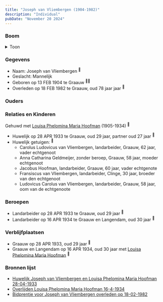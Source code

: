 ```yaml
---
title: "Joseph van Vliembergen (1904-1982)"
description: "Individual"
pubDate: "November 20 2024"
---
```


### Boom
<details><summary>Toon</summary>

![test](https://www.plantuml.com/plantuml/svg/ZP9DJy9048Rl-oicSl14Kbf198HW3LK96cBKAvcsGxjXFyZkLj8G_hiBb8-JyRQPdMVVPoOxjWwDgwHWTiNL6WrAI35R5KPNAd_IGXjm1fNrLwGSAtbEa76J2JgUIQvT3P9aIiOUIzQH8UtgDR6hLpE1riAM0K2iJKxci-JPIf6rmw54haOZYDYEiLkO7w8iOqVaPgejhKluGGNVWX-I2b8tW1PUWo0C0pY_q9f4IJU9VSnsoKdaEnWEKaphHQgT4pGOGIU2P193vo6uWsU3M6skMksg4cA1AbzaHbkRQg-tP_eDqmzFpEviDzCLjmZpaeIMN26yeU48Brel9LuiEps0LX9FeadqbrqFfb_lUxlk_-rwy3Z_y4nqcWX8mGoLNrAEqgisfiF1XlASgy93OVy4HGV590Y2-mXQWXUbgqa8lV6QEzOikDrkEbWpowN0nZx6Vw1V)
</details>

### Gegevens
- Naam: Joseph van Vliembergen <sup><a href="../s00370/" style="text-decoration:none" title="Huwelijk Joseph van Vliembergen en Louisa Phelomina Maria Hoofman 28-04-1933">:link:</a></sup>
- Geslacht: Mannelijk
- Geboren op 13 FEB 1904 te Graauw <sup><a href="../s00370/" style="text-decoration:none" title="Huwelijk Joseph van Vliembergen en Louisa Phelomina Maria Hoofman 28-04-1933">:link:</a><a href="../s00375/" style="text-decoration:none" title="Bidprentje voor Joseph van Vliembergen overleden op 18-02-1982">:link:</a></sup>
- Overleden op 18 FEB 1982 te Graauw, oud 78 jaar jaar <sup><a href="../s00375/" style="text-decoration:none" title="Bidprentje voor Joseph van Vliembergen overleden op 18-02-1982">:link:</a></sup>

### Ouders

### Relaties en Kinderen

Gehuwd met [Louisa Phelomina Maria Hoofman](../i00216/) (1905-1934) <sup><a href="../s00370/" style="text-decoration:none" title="Huwelijk Joseph van Vliembergen en Louisa Phelomina Maria Hoofman 28-04-1933">:link:</a></sup>
- Huwelijk op 28 APR 1933 te Graauw, oud 29 jaar, partner oud 27 jaar <sup><a href="../s00370/" style="text-decoration:none" title="Huwelijk Joseph van Vliembergen en Louisa Phelomina Maria Hoofman 28-04-1933">:link:</a></sup>
- Huwelijk getuigen:  <sup><a href="../s00370/" style="text-decoration:none" title="Huwelijk Joseph van Vliembergen en Louisa Phelomina Maria Hoofman 28-04-1933">:link:</a></sup>
  - Carolus Ludovicus van Vliembergen, landarbeider, Graauw, 62 jaar, vader echtgenoot
  - Anna Catharina Geldmeijer, zonder beroep, Graauw, 58 jaar, moeder echtgenoot
  - Jacobus Hoofman, landarbeider, Graauw, 60 jaar, vader echtgenote
  - Fransiscus van Vliembergen, landarbeider, Clinge, 30 jaar, broeder van den echtgenoot
  - Ludovicus Carolus van Vliembergen, landarbeider, Graauw, 58 jaar, oom van de echtgenoote

### Beroepen
- Landarbeider op 28 APR 1933 te Graauw, oud 29 jaar <sup><a href="../s00370/" style="text-decoration:none" title="Huwelijk Joseph van Vliembergen en Louisa Phelomina Maria Hoofman 28-04-1933">:link:</a></sup>
- Landarbeider op 16 APR 1934 te Graauw en Langendam, oud 30 jaar <sup><a href="../s00371/" style="text-decoration:none" title="Overlijden Louisa Phelomina Maria Hoofman 16-4-1934">:link:</a></sup>

### Verblijfplaatsen
- Graauw  op 28 APR 1933, oud 29 jaar  <sup><a href="../s00370/" style="text-decoration:none" title="Huwelijk Joseph van Vliembergen en Louisa Phelomina Maria Hoofman 28-04-1933">:link:</a></sup>
- Graauw en Langendam  op 16 APR 1934, oud 30 jaar met [Louisa Phelomina Maria Hoofman](../i00216/) <sup><a href="../s00371/" style="text-decoration:none" title="Overlijden Louisa Phelomina Maria Hoofman 16-4-1934">:link:</a></sup>

### Bronnen lijst
- [Huwelijk Joseph van Vliembergen en Louisa Phelomina Maria Hoofman 28-04-1933](../s00370/)
- [Overlijden Louisa Phelomina Maria Hoofman 16-4-1934](../s00371/)
- [Bidprentje voor Joseph van Vliembergen overleden op 18-02-1982](../s00375/)